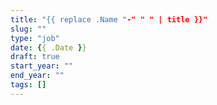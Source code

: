 ```yaml
---
title: "{{ replace .Name "-" " " | title }}"
slug: ""
type: "job"
date: {{ .Date }}
draft: true
start_year: ""
end_year: ""
tags: []
---
```

